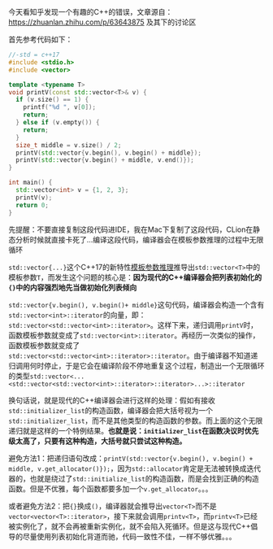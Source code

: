 今天看知乎发现一个有趣的C++的错误，文章源自：https://zhuanlan.zhihu.com/p/63643875 及其下的讨论区

首先参考代码如下：

```cpp
//-std = c++17
#include <stdio.h>
#include <vector>

template <typename T>
void printV(const std::vector<T>& v) {
  if (v.size() == 1) {
    printf("%d ", v[0]);
    return;
  } else if (v.empty()) {
    return;
  }
  size_t middle = v.size() / 2;
  printV(std::vector{v.begin(), v.begin() + middle});
  printV(std::vector{v.begin() + middle, v.end()});
}

int main() {
  std::vector<int> v = {1, 2, 3};
  printV(v);
  return 0;
}
```

先提醒：不要直接复制这段代码进IDE，我在Mac下复制了这段代码，CLion在静态分析时候就直接卡死了...编译这段代码，编译器会在模板参数推理的过程中无限循环

`std::vector{...}`这个C++17的新特性[模板参数推理](https://en.cppreference.com/w/cpp/language/class_template_argument_deduction)推导出`std::vector<T>`中的模板参数`T`，而发生这个问题的核心是：**因为现代的C++编译器会把列表初始化的`{}`中的内容强烈地先当做初始化列表倾向**

`std::vector{v.begin(), v.begin()+ middle}`这句代码，编译器会构造一个含有`std::vector<int>::iterator`的向量，即：`std::vector<std::vector<int>::iterator>`。这样下来，递归调用`printV`时，函数模板参数就变成了`std::vector<int>::iterator`。再经历一次类似的操作，函数模板参数就变成了  `std::vector<std::vector<int>::iterator>::iterator`。由于编译器不知道递归调用何时停止，于是它会在编译阶段不停地重复这个过程，制造出一个无限循环的类型`std::vector<...<std::vector<std::vector<int>::iterator>::iterator>...>::iterator`

换句话说，就是现代的C++编译器会进行这样的处理：假如有接收`std::initializer_list`的构造函数，编译器会把大括号视为一个`std::initializer_list`，而不是其他类型的构造函数的参数。而上面的这个无限递归就是这样的一个特例结果。**也就是说：`initializer_list`在函数决议时优先级太高了，只要有这种构造，大括号就只尝试这种构造。**

避免方法1：把递归语句改成：`printV(std::vector{v.begin(), v.begin() + middle, v.get_allocator()});`，因为`std::allocator`肯定是无法被转换成迭代器的，也就是绕过了`std::initialize_list`的构造函数，而是会找到正确的构造函数。但是不优雅，每个函数都要多加一个`v.get_allocator`。。。

或者避免方法2：把`{}`换成`()`，编译器就会推导出`vector<T>`而不是`vector<vector<T>::iterator>`，接下来就会调用`printv<T>`，而`printv<T>`已经被实例化了，就不会再被重新实例化，就不会陷入死循环。但是这与现代C++倡导的尽量使用列表初始化背道而驰，代码一致性不佳，一样不够优雅。。。
